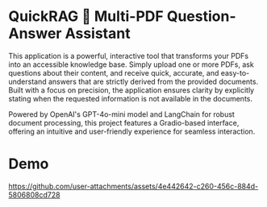 # QuickRAG 📖 Multi-PDF Question-Answer Assistant
This application is a powerful, interactive tool that transforms your PDFs into an accessible knowledge base. Simply upload one or more PDFs, ask questions about their content, and receive quick, accurate, and easy-to-understand answers that are strictly derived from the provided documents. Built with a focus on precision, the application ensures clarity by explicitly stating when the requested information is not available in the documents.

Powered by OpenAI's GPT-4o-mini model and LangChain for robust document processing, this project features a Gradio-based interface, offering an intuitive and user-friendly experience for seamless interaction.

# Demo

https://github.com/user-attachments/assets/4e442642-c260-456c-884d-5806808cd728

